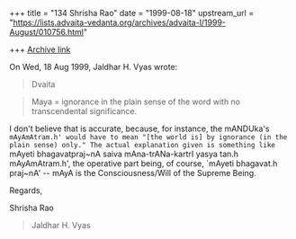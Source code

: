 +++
title = "134 Shrisha Rao"
date = "1999-08-18"
upstream_url = "https://lists.advaita-vedanta.org/archives/advaita-l/1999-August/010756.html"

+++
[Archive link](https://lists.advaita-vedanta.org/archives/advaita-l/1999-August/010756.html)

On Wed, 18 Aug 1999, Jaldhar H. Vyas wrote:

> Dvaita

> Maya = ignorance in the plain sense of the word with no transcendental
>        significance.

I don't believe that is accurate, because, for instance, the mANDUka's
`mAyAmAtram.h' would have to mean "[the world is] by ignorance (in the
plain sense) only." The actual explanation given is something like `mAyeti
bhagavatpraj~nA saiva mAna-trANa-kartrI yasya tan.h mAyAmAtram.h', the
operative part being, of course, `mAyeti bhagavat.h praj~nA' -- mAyA is
the Consciousness/Will of the Supreme Being.

Regards,

Shrisha Rao

> Jaldhar H. Vyas <jaldhar at braincells.com>

